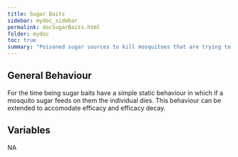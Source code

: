 ```yaml
---
title: Sugar Baits
sidebar: mydoc_sidebar
permalink: docSugarBaits.html
folder: mydoc
toc: true
summary: "Poisoned sugar sources to kill mosquitoes that are trying to feed on them."
---
```


## General Behaviour

For the time being sugar baits have a simple static behaviour in which if a mosquito sugar feeds on them the individual dies. This behaviour can be extended to accomodate efficacy and efficacy decay.

## Variables
NA